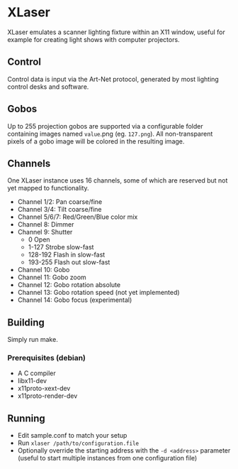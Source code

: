 # XLaser

XLaser emulates a scanner lighting fixture within an X11 window, useful for
example for creating light shows with computer projectors.

## Control
Control data is input via the Art-Net protocol, generated by most lighting control
desks and software.

## Gobos
Up to 255 projection gobos are supported via a configurable folder containing
images named ``value``.png (eg. ``127.png``). All non-transparent pixels of
a gobo image will be colored in the resulting image.

## Channels
One XLaser instance uses 16 channels, some of which are reserved but not yet mapped
to functionality.

* Channel 1/2: Pan coarse/fine
* Channel 3/4: Tilt coarse/fine
* Channel 5/6/7: Red/Green/Blue color mix
* Channel 8: Dimmer
* Channel 9: Shutter
	* 0 Open
	* 1-127 Strobe slow-fast
	* 128-192 Flash in slow-fast
	* 193-255 Flash out slow-fast
* Channel 10: Gobo
* Channel 11: Gobo zoom
* Channel 12: Gobo rotation absolute
* Channel 13: Gobo rotation speed (not yet implemented)
* Channel 14: Gobo focus (experimental)

## Building
Simply run make.

### Prerequisites (debian)
* A C compiler
* libx11-dev
* x11proto-xext-dev
* x11proto-render-dev

## Running

* Edit sample.conf to match your setup
* Run ``xlaser /path/to/configuration.file``
* Optionally override the starting address with the ``-d <address>`` parameter (useful to start multiple instances from one configuration file)

